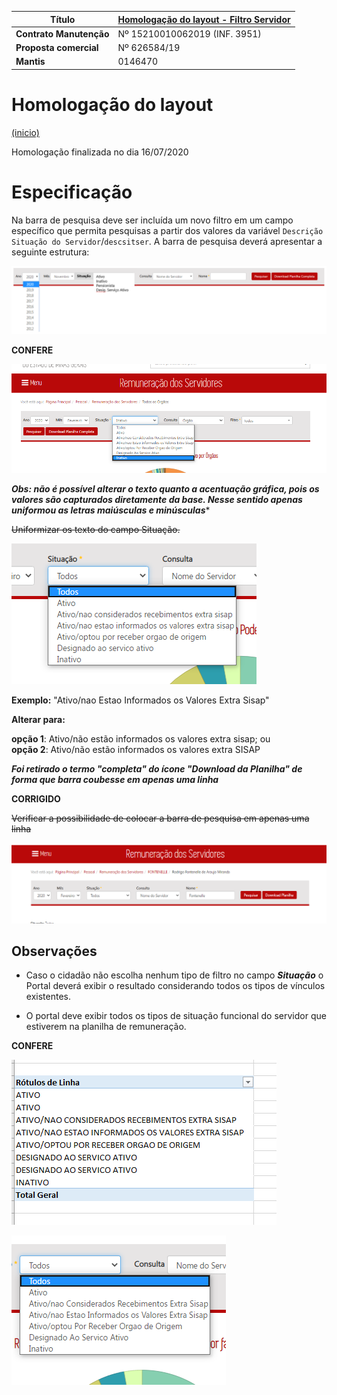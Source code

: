 
| Título       | [Homologação do layout - Filtro Servidor](http://htmlpreview.github.io/?https://github.com/transparencia-mg/especificacoes-portal-transparencia/blob/master/espec005_filtro-servidores/especificacao-filtro-servidor-homologa-layout.html)
| -|:-
|__Contrato Manutenção__ | Nº 15210010062019 (INF. 3951)
|__Proposta comercial__ |  Nº 626584/19
|__Mantis__ | 0146470

# Homologação do layout
<a href="#top">(inicio)</a>

<div class="alert alert-info">

Homologação finalizada no dia 16/07/2020


  </div>

# Especificação

Na barra de pesquisa deve ser incluída um novo filtro em um campo específico que permita pesquisas a partir dos valores da variável `Descrição Situação do Servidor`/`descsitser`. A barra de pesquisa deverá apresentar a seguinte estrutura:

![](static/barra_pesquisa.png)

<div class="alert alert-success">

__CONFERE__

![](static/barra_pesquisa-homologa-layout.png)
  </div>

<div class="alert alert-success">

***Obs: não é possível alterar o texto quanto a acentuação gráfica, pois os valores são capturados diretamente da base. Nesse sentido apenas uniformou as letras maiúsculas e minúsculas****

<s>Uniformizar os texto do campo Situação.</s>

![](static/situacao-fevereiro-portal-layout-corrigido.png)

**Exemplo:** "Ativo/nao Estao Informados os Valores Extra Sisap"

**Alterar para:**

**opção 1**: Ativo/não estão informados os valores extra sisap; ou  
**opção 2**: Ativo/não estão informados os valores extra SISAP
</div>


<div class="alert alert-success">

***Foi retirado o termo "completa" do ícone "Download da Planilha" de forma que barra coubesse em apenas uma linha***

__CORRIGIDO__

<s>Verificar a possibilidade de colocar a barra de pesquisa em apenas uma linha</s>


![](static/barra_pesquisa-layout-corrigido.png)

</div>

## Observações

* Caso o cidadão não escolha nenhum tipo de filtro no campo ___Situação___ o Portal deverá exibir o resultado considerando todos os tipos de vínculos existentes.

* O portal deve exibir todos os tipos de situação funcional do servidor que estiverem na planilha de remuneração.

<div class="alert alert-success">

__CONFERE__

![](static/situacao-fevereiro-layout.png)

![](static/situacao-fevereiro-portal-layout.png)

  </div>
